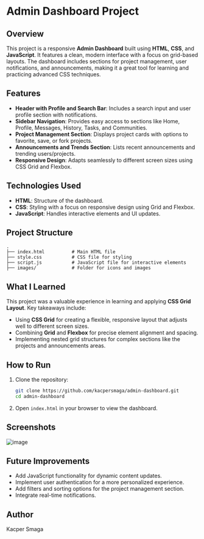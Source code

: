 # Admin Dashboard Project

## Overview

This project is a responsive **Admin Dashboard** built using **HTML**, **CSS**, and **JavaScript**. It features a clean, modern interface with a focus on grid-based layouts. The dashboard includes sections for project management, user notifications, and announcements, making it a great tool for learning and practicing advanced CSS techniques.

## Features

- **Header with Profile and Search Bar**: Includes a search input and user profile section with notifications.
- **Sidebar Navigation**: Provides easy access to sections like Home, Profile, Messages, History, Tasks, and Communities.
- **Project Management Section**: Displays project cards with options to favorite, save, or fork projects.
- **Announcements and Trends Section**: Lists recent announcements and trending users/projects.
- **Responsive Design**: Adapts seamlessly to different screen sizes using CSS Grid and Flexbox.

## Technologies Used

- **HTML**: Structure of the dashboard.
- **CSS**: Styling with a focus on responsive design using Grid and Flexbox.
- **JavaScript**: Handles interactive elements and UI updates.

## Project Structure

```
.
├── index.html          # Main HTML file
├── style.css           # CSS file for styling
├── script.js           # JavaScript file for interactive elements
├── images/             # Folder for icons and images
```

## What I Learned

This project was a valuable experience in learning and applying **CSS Grid Layout**. Key takeaways include:

- Using **CSS Grid** for creating a flexible, responsive layout that adjusts well to different screen sizes.
- Combining **Grid** and **Flexbox** for precise element alignment and spacing.
- Implementing nested grid structures for complex sections like the projects and announcements areas.

## How to Run

1. Clone the repository:
   ```bash
   git clone https://github.com/kacpersmaga/admin-dashboard.git
   cd admin-dashboard
   ```

2. Open `index.html` in your browser to view the dashboard.

## Screenshots

![image](https://github.com/user-attachments/assets/e1b18925-f409-4851-b581-ace0201bae5c)


## Future Improvements

- Add JavaScript functionality for dynamic content updates.
- Implement user authentication for a more personalized experience.
- Add filters and sorting options for the project management section.
- Integrate real-time notifications.

## Author

Kacper Smaga
